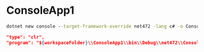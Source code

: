 # ConsoleApp1

```cmd
dotnet new console --target-framework-override net472 -lang c# -o ConsoleApp1 --force
```

```launch.json
"type": "clr",
"program": "${workspaceFolder}\\ConsoleApp1\\bin\\Debug\\net472\\ConsoleApp1.exe",
```
